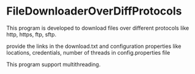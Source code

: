 # FileDownloaderOverDiffProtocols

This program is developed to download files over different protocols like http, https, ftp, sftp.

provide the links in the download.txt and configuration properties like locations, credentials, number of threads in config.properties file

This program support multithreading.
